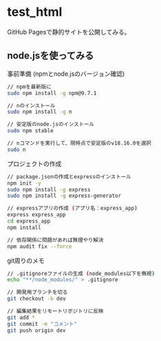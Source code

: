 # test_html

GitHub Pagesで静的サイトを公開してみる。

## node.jsを使ってみる

事前準備 (npmとnode.jsのバージョン確認)
```sh
// npmを最新版に
sudo npm install -g npm@9.7.1

// nのインストール
sudo npm install -g n

// 安定版のnode.jsのインストール
sudo npm stable

// nコマンドを実行して、現時点で安定版のv18.16.0を選択
sudo n
```

プロジェクトの作成
```sh
// package.jsonの作成とexpressのインストール
npm init -y
sudo npm install -g express
sudo npm install -g express-generator

// expressアプリの作成 (アプリ名：express_app)
express express_app
cd express_app
npm install

// 依存関係に問題があれば無理やり解決
npm audit fix --force
```

git周りのメモ
```sh
// .gitignoreファイルの生成 (node_modules以下を無視)
echo "**/node_modules/" > .gitignore

// 開発用ブランチを切る
git checkout -b dev

// 編集結果をリモートリポジトリに反映
git add *
git commit -m "コメント"
git push origin dev


